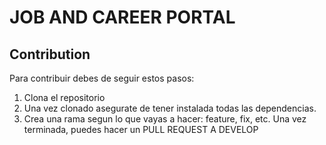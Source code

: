 # JOB AND CAREER PORTAL

## Contribution
Para contribuir debes de seguir estos pasos:
1) Clona el repositorio
2) Una vez clonado asegurate de tener instalada todas las dependencias. 
3) Crea una rama segun lo que vayas a hacer: feature, fix, etc. Una vez terminada, puedes hacer un PULL REQUEST A DEVELOP